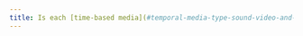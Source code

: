 ```yaml
---
title: Is each [time-based media](#temporal-media-type-sound-video-and-synchronize) clearly identified (except in particular cases)?
---
```

